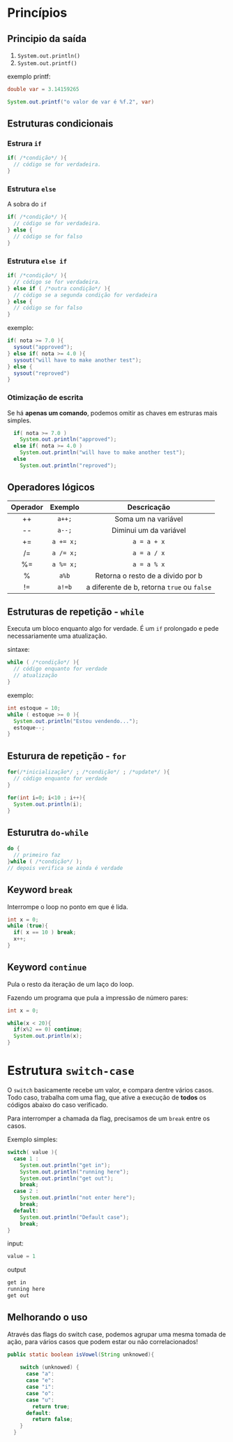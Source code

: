 # Princípios

## Principio da saída

1. `System.out.println()`
1. `System.out.printf()`

exemplo printf:

```java
double var = 3.14159265

System.out.printf("o valor de var é %f.2", var)
```

## Estruturas condicionais

### Estrura `if`

```java
if( /*condição*/ ){
  // código se for verdadeira.
}
```

### Estrutura `else`

A sobra do `if`

```java
if( /*condição*/ ){
  // código se for verdadeira.
} else {
  // código se for falso
}
```


### Estrutura `else if`

```java
if( /*condição*/ ){
  // código se for verdadeira.
} else if ( /*outra condição*/ ){
  // código se a segunda condição for verdadeira
} else {
  // código se for falso
}
```

exemplo:
```java
if( nota >= 7.0 ){
  sysout("approved");
} else if( nota >= 4.0 ){ 
  sysout("will have to make another test");
} else {
  sysout("reproved")
}
```

### Otimização de escrita

Se há **apenas um comando**, podemos omitir as chaves em estruras mais simples.

```java
  if( nota >= 7.0 ) 
    System.out.println("approved");
  else if( nota >= 4.0 ) 
    System.out.println("will have to make another test");
  else 
    System.out.println("reproved");
```

## Operadores lógicos

|Operador|Exemplo| Descricação |
|:--:| :--: | :--: |
|++| `a++;`| Soma um na variável |
| -- | `a--;`| Diminui um da variável |
| += | `a += x;`| `a = a + x` |
| /= | `a /= x;`| `a = a / x` |
| %= | `a %= x;`| `a = a % x` |
|%| `a%b`| Retorna o resto de a divido por b |
|!=| `a!=b`| a diferente de b, retorna `true` ou `false` |


## Estruturas de repetição - `while`

Executa um bloco enquanto algo for verdade. É um `if` prolongado e pede necessariamente uma atualização.

sintaxe:
```java
while ( /*condição*/ ){
  // código enquanto for verdade
  // atualização
}
```

exemplo:
```java
int estoque = 10;
while ( estoque >= 0 ){
  System.out.println("Estou vendendo...");
  estoque--;
}
```

## Esturura de repetição - `for`

```java
for(/*inicialização*/ ; /*condição*/ ; /*update*/ ){
  // código enquanto for verdade
}
```

```java
for(int i=0; i<10 ; i++){
  System.out.println(i);
}
```

## Esturutra `do-while`

```java
do {
  // primeiro faz
}while ( /*condição*/ );
// depois verifica se ainda é verdade
```

## Keyword `break`

Interrompe o loop no ponto em que é lida.

```java
int x = 0;
while (true){
  if( x == 10 ) break;
  x++;
}
```

## Keyword `continue`

Pula o resto da iteração de um laço do loop.

Fazendo um programa que pula a impressão de número pares:
```java
int x = 0;

while(x < 20){
  if(x%2 == 0) continue;
  System.out.println(x);
}
```

# Estrutura `switch-case`

O `switch` basicamente recebe um valor, e compara dentre vários casos. Todo caso, trabalha com uma flag, que ative a execução de **todos** os códigos abaixo do caso verificado.

Para interromper a chamada da flag, precisamos de um `break` entre os casos.

Exemplo simples:
```java
switch( value ){
  case 1 :
    System.out.println("get in");
    System.out.println("running here");
    System.out.println("get out");
    break;
  case 2 :
    System.out.println("not enter here");
    break;
  default:
    System.out.println("Default case");
    break;
}
```

input:
```java
value = 1
```

output
```java
get in
running here
get out
```

## Melhorando o uso

Através das flags do switch case, podemos agrupar uma mesma tomada de ação, para vários casos que podem estar ou não correlacionados!

```java
public static boolean isVowel(String unknowed){
    
    switch (unknowed) {
      case "a":
      case "e":
      case "i":
      case "o":
      case "u":
        return true;    
      default:
        return false;
    }
  }
```
